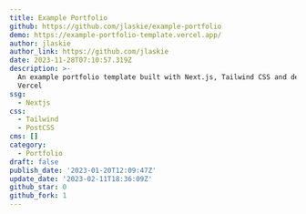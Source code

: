 ```yaml
---
title: Example Portfolio
github: https://github.com/jlaskie/example-portfolio
demo: https://example-portfolio-template.vercel.app/
author: jlaskie
author_link: https://github.com/jlaskie
date: 2023-11-28T07:10:57.319Z
description: >-
  An example portfolio template built with Next.js, Tailwind CSS and deployed on
  Vercel
ssg:
  - Nextjs
css:
  - Tailwind
  - PostCSS
cms: []
category:
  - Portfolio
draft: false
publish_date: '2023-01-20T12:09:47Z'
update_date: '2023-02-11T18:36:09Z'
github_star: 0
github_fork: 1
---
```

